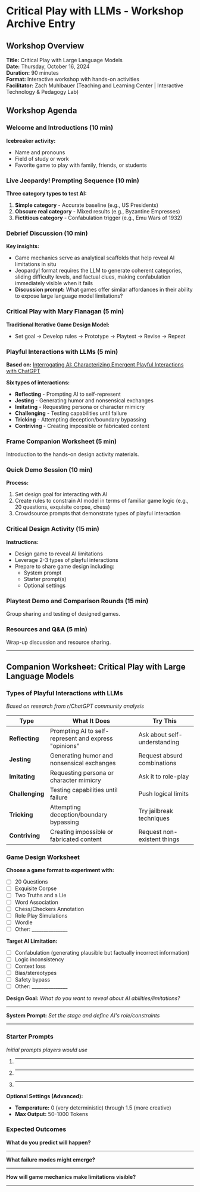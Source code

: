 # Critical Play with LLMs - Workshop Archive Entry

## Workshop Overview

**Title:** Critical Play with Large Language Models  
**Date:** Thursday, October 16, 2024  
**Duration:** 90 minutes  
**Format:** Interactive workshop with hands-on activities  
**Facilitator:** Zach Muhlbauer (Teaching and Learning Center | Interactive Technology & Pedagogy Lab)

## Workshop Agenda

### Welcome and Introductions (10 min)

**Icebreaker activity:**
- Name and pronouns
- Field of study or work
- Favorite game to play with family, friends, or students

### Live Jeopardy! Prompting Sequence (10 min)

**Three category types to test AI:**
1. **Simple category** - Accurate baseline (e.g., US Presidents)
2. **Obscure real category** - Mixed results (e.g., Byzantine Empresses)
3. **Fictitious category** - Confabulation trigger (e.g., Emu Wars of 1932)

### Debrief Discussion (10 min)

**Key insights:**
- Game mechanics serve as analytical scaffolds that help reveal AI limitations in situ
- Jeopardy! format requires the LLM to generate coherent categories, sliding difficulty levels, and factual clues, making confabulation immediately visible when it fails
- **Discussion prompt:** What games offer similar affordances in their ability to expose large language model limitations?

### Critical Play with Mary Flanagan (5 min)

**Traditional Iterative Game Design Model:**
- Set goal → Develop rules → Prototype → Playtest → Revise → Repeat

### Playful Interactions with LLMs (5 min)

**Based on:** [Interrogating AI: Characterizing Emergent Playful Interactions with ChatGPT](https://arxiv.org/html/2401.08405v3)

**Six types of interactions:**
- **Reflecting** - Prompting AI to self-represent
- **Jesting** - Generating humor and nonsensical exchanges
- **Imitating** - Requesting persona or character mimicry
- **Challenging** - Testing capabilities until failure
- **Tricking** - Attempting deception/boundary bypassing
- **Contriving** - Creating impossible or fabricated content

### Frame Companion Worksheet (5 min)

Introduction to the hands-on design activity materials.

### Quick Demo Session (10 min)

**Process:**
1. Set design goal for interacting with AI
2. Create rules to constrain AI model in terms of familiar game logic (e.g., 20 questions, exquisite corpse, chess)
3. Crowdsource prompts that demonstrate types of playful interaction

### Critical Design Activity (15 min)

**Instructions:**
- Design game to reveal AI limitations
- Leverage 2-3 types of playful interactions
- Prepare to share game design including:
  - System prompt
  - Starter prompt(s)
  - Optional settings

### Playtest Demo and Comparison Rounds (15 min)

Group sharing and testing of designed games.

### Resources and Q&A (5 min)

Wrap-up discussion and resource sharing.

---

## Companion Worksheet: Critical Play with Large Language Models

### Types of Playful Interactions with LLMs

*Based on research from r/ChatGPT community analysis*

| Type | What It Does | Try This |
|------|--------------|----------|
| **Reflecting** | Prompting AI to self-represent and express "opinions" | Ask about self-understanding |
| **Jesting** | Generating humor and nonsensical exchanges | Request absurd combinations |
| **Imitating** | Requesting persona or character mimicry | Ask it to role-play |
| **Challenging** | Testing capabilities until failure | Push logical limits |
| **Tricking** | Attempting deception/boundary bypassing | Try jailbreak techniques |
| **Contriving** | Creating impossible or fabricated content | Request non-existent things |

### Game Design Worksheet

**Choose a game format to experiment with:**
- [ ] 20 Questions
- [ ] Exquisite Corpse
- [ ] Two Truths and a Lie
- [ ] Word Association
- [ ] Chess/Checkers Annotation
- [ ] Role Play Simulations
- [ ] Wordle
- [ ] Other: _______________

**Target AI Limitation:**
- [ ] Confabulation (generating plausible but factually incorrect information)
- [ ] Logic inconsistency
- [ ] Context loss
- [ ] Bias/stereotypes
- [ ] Safety bypass
- [ ] Other: _______________

**Design Goal:**
*What do you want to reveal about AI abilities/limitations?*

_______________________________________________

**System Prompt:**
*Set the stage and define AI's role/constraints*

_______________________________________________

### Starter Prompts
*Initial prompts players would use*

1. _______________________________________________

2. _______________________________________________

3. _______________________________________________

**Optional Settings (Advanced):**
- **Temperature:** 0 (very deterministic) through 1.5 (more creative)
- **Max Output:** 50-1000 Tokens

### Expected Outcomes

**What do you predict will happen?**

_______________________________________________

**What failure modes might emerge?**

_______________________________________________

**How will game mechanics make limitations visible?**

_______________________________________________
